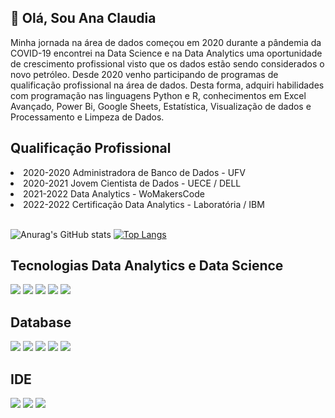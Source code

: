 

<!---
ClaudiaACGS/ClaudiaACGS is a ✨ special ✨ repository because its `README.md` (this file) appears on your GitHub profile.
You can click the Preview link to take a look at your changes.

< 👋 Hi, I’m @ClaudiaACGS
- 👀 I’m interested in ...
- 🌱 I’m currently learning ...
- 💞️ I’m looking to collaborate on ...
- 📫 How to reach me ...

Link dos Badges
https://dev.to/envoy_/150-badges-for-github-pnk
--->

<h2>👋 Olá, Sou Ana Claudia</h2>
<p>Minha jornada na área de dados começou em 2020 durante a pândemia da COVID-19 encontrei na Data Science e na Data Analytics uma oportunidade de crescimento profissional visto que os dados estão sendo considerados o novo petróleo. Desde 2020 venho participando de programas de qualificação profissional na área de dados. Desta forma, adquiri habilidades com programação nas linguagens Python e R, conhecimentos em Excel Avançado, Power Bi, Google Sheets, Estatística, Visualização de dados e Processamento e Limpeza de Dados.</br>
<h2>Qualificação Profissional</h2>
<li> 2020-2020 Administradora de Banco de Dados - UFV </li>
<li> 2020-2021 Jovem Cientista de Dados - UECE / DELL
<li> 2021-2022 Data Analytics - WoMakersCode</li>
<li> 2022-2022 Certificação Data Analytics - Laboratória / IBM</br></br>

![Anurag's GitHub stats](https://github-readme-stats.vercel.app/api?username=ClaudiaACGS&theme=radical&show_icons=true)
[![Top Langs](https://github-readme-stats.vercel.app/api/top-langs/?username=CludiaACGS&hide=javascript,html)](https://github.com/ClaudiaACGS/github-readme-stats)

## Tecnologias Data Analytics e Data Science
<img src="https://img.shields.io/badge/Python-3776AB?style=for-the-badge&logo=python&logoColor=white"/> <img src="https://img.shields.io/badge/Microsoft_Excel-217346?style=for-the-badge&logo=microsoft-excel&logoColor=white"/> <img src="https://img.shields.io/badge/Google%20Analytics-E37400?style=for-the-badge&logo=google%20analytics&logoColor=white"/> <img src="https://img.shields.io/badge/TensorFlow-FF6F00?style=for-the-badge&logo=tensorflow&logoColor=white"/> <img src="https://img.shields.io/badge/R-276DC3?style=for-the-badge&logo=r&logoColor=white"/>


## Database
<img src="https://img.shields.io/badge/MySQL-005C84?style=for-the-badge&logo=mysql&logoColor=white"/> <img src="https://img.shields.io/badge/Microsoft_Access-A4373A?style=for-the-badge&logo=microsoft-access&logoColor=white"/> <img src="https://img.shields.io/badge/PostgreSQL-316192?style=for-the-badge&logo=postgresql&logoColor=white"/> <img src="https://img.shields.io/badge/SQLite-07405E?style=for-the-badge&logo=sqlite&logoColor=white"/>  <img src="https://img.shields.io/badge/Microsoft_SQL_Server-CC2927?style=for-the-badge&logo=microsoft-sql-server&logoColor=white"/>

## IDE
<img src="https://img.shields.io/badge/Spyder%20Ide-FF0000?style=for-the-badge&logo=spyder%20ide&logoColor=white"/> <img src="https://img.shields.io/badge/RStudio-75AADB?style=for-the-badge&logo=RStudio&logoColor=white"/> <img src="https://img.shields.io/badge/PyCharm-000000.svg?&style=for-the-badge&logo=PyCharm&logoColor=white"/>
